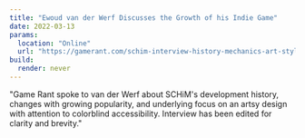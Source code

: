 ```yaml
---
title: "Ewoud van der Werf Discusses the Growth of his Indie Game"
date: 2022-03-13
params:
  location: "Online"
  url: "https://gamerant.com/schim-interview-history-mechanics-art-style-influences-marketing-steam/"
build:
  render: never
---
```


"Game Rant spoke to van der Werf about SCHiM's development history, changes with growing popularity, and underlying focus on an artsy design with attention to colorblind accessibility. Interview has been edited for clarity and brevity."
